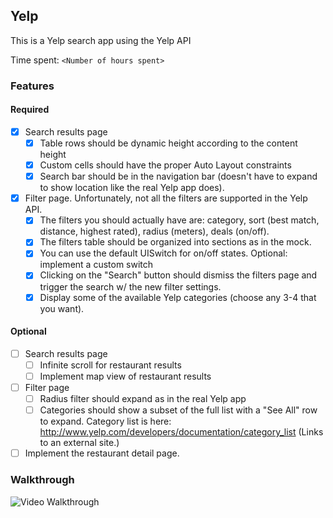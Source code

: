 ## Yelp

This is a Yelp search app using the Yelp API

Time spent: `<Number of hours spent>`

### Features

#### Required

- [x] Search results page
	- [x] Table rows should be dynamic height according to the content height
	- [x] Custom cells should have the proper Auto Layout constraints
	- [x] Search bar should be in the navigation bar (doesn't have to expand to show location like the real Yelp app does).
- [x] Filter page. Unfortunately, not all the filters are supported in the Yelp API.
	- [x] The filters you should actually have are: category, sort (best match, distance, highest rated), radius (meters), deals (on/off).
	- [x] The filters table should be organized into sections as in the mock.
	- [x] You can use the default UISwitch for on/off states. Optional: implement a custom switch
	- [x] Clicking on the "Search" button should dismiss the filters page and trigger the search w/ the new filter settings.
	- [x] Display some of the available Yelp categories (choose any 3-4 that you want).

#### Optional

- [ ] Search results page
    - [ ] Infinite scroll for restaurant results
    - [ ] Implement map view of restaurant results
- [ ] Filter page
    - [ ] Radius filter should expand as in the real Yelp app
    - [ ] Categories should show a subset of the full list with a "See All" row to expand. Category list is here: http://www.yelp.com/developers/documentation/category_list (Links to an external site.)
- [ ] Implement the restaurant detail page.

### Walkthrough

![Video Walkthrough](...)



